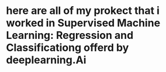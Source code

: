 # here are all of my prokect that i worked in Supervised Machine Learning: Regression and Classificationg offerd by deeplearning.Ai 

